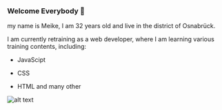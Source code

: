 ### Welcome Everybody 👋

my name is Meike, I am 32 years old and live in the district of Osnabrück.


I am currently retraining as a web developer, where I am learning various training contents, including:

+ JavaScipt

+ CSS

+ HTML and many other


![alt text](https://unsplash.com/de/fotos/QUHuwyNgSA0)


